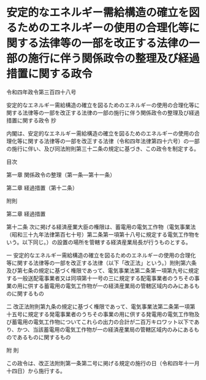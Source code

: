# 安定的なエネルギー需給構造の確立を図るためのエネルギーの使用の合理化等に関する法律等の一部を改正する法律の一部の施行に伴う関係政令の整理及び経過措置に関する政令

令和四年政令第三百四十八号

安定的なエネルギー需給構造の確立を図るためのエネルギーの使用の合理化等に関する法律等の一部を改正する法律の一部の施行に伴う関係政令の整理及び経過措置に関する政令 抄

内閣は、安定的なエネルギー需給構造の確立を図るためのエネルギーの使用の合理化等に関する法律等の一部を改正する法律（令和四年法律第四十六号）の一部の施行に伴い、及び同法附則第三十二条の規定に基づき、この政令を制定する。

目次

第一章 関係政令の整理（第一条―第十一条）

第二章 経過措置（第十二条）

附則

第二章 経過措置

第十二条 次に掲げる経済産業大臣の権限は、蓄電用の電気工作物（電気事業法（昭和三十九年法律第百七十号）第二条第一項第十八号に規定する電気工作物をいう。以下同じ。）の設置の場所を管轄する経済産業局長が行うものとする。

一 安定的なエネルギー需給構造の確立を図るためのエネルギーの使用の合理化等に関する法律等の一部を改正する法律（以下「改正法」という。）附則第六条及び第七条の規定に基づく権限であって、電気事業法第二条第一項第九号に規定する一般送配電事業者又は同項第十一号の三に規定する配電事業者のうちその事業の用に供する蓄電用の電気工作物が一の経済産業局の管轄区域内のみにあるものに関するもの

二 改正法附則第九条の規定に基づく権限であって、電気事業法第二条第一項第十五号に規定する発電事業者のうちその事業の用に供する発電用の電気工作物及び蓄電用の電気工作物についてこれらの出力の合計が二百万キロワット以下であり、かつ、当該蓄電用の電気工作物が一の経済産業局の管轄区域内のみにあるものであるものに関するもの

附 則

この政令は、改正法附則第一条第二号に掲げる規定の施行の日（令和四年十一月十四日）から施行する。
